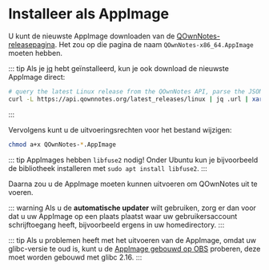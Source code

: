 # Installeer als AppImage

U kunt de nieuwste AppImage downloaden van de [QOwnNotes-releasepagina](https://github.com/pbek/QOwnNotes/releases). Het zou op die pagina de naam `QOwnNotes-x86_64.AppImage` moeten hebben.

::: tip
Als je [jq](https://stedolan.github.io/jq/) hebt geïnstalleerd, kun je ook download de nieuwste AppImage direct:

```bash
# query the latest Linux release from the QOwnNotes API, parse the JSON for the URL and download it
curl -L https://api.qownnotes.org/latest_releases/linux | jq .url | xargs curl -Lo QOwnNotes-x86_64.AppImage
```
:::

Vervolgens kunt u de uitvoeringsrechten voor het bestand wijzigen:

```bash
chmod a+x QOwnNotes-*.AppImage
```

::: tip
AppImages hebben `libfuse2` nodig! Onder Ubuntu kun je bijvoorbeeld de bibliotheek installeren met `sudo apt install libfuse2`.
:::

Daarna zou u de AppImage moeten kunnen uitvoeren om QOwnNotes uit te voeren.

::: warning
Als u de **automatische updater** wilt gebruiken, zorg er dan voor dat u uw AppImage op een plaats plaatst waar uw gebruikersaccount schrijftoegang heeft, bijvoorbeeld ergens in uw homedirectory.
:::

::: tip
Als u problemen heeft met het uitvoeren van de AppImage, omdat uw glibc-versie te oud is, kunt u de [AppImage gebouwd op OBS](https://download.opensuse.org/repositories/home:/pbek:/QOwnNotes/AppImage/QOwnNotes-latest-x86_64.AppImage) proberen, deze moet worden gebouwd met glibc 2.16.
:::
